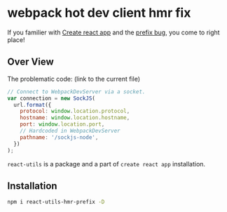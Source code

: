 # webpack hot dev client hmr fix
If you familier with [Create react app](https://github.com/facebook/create-react-app) and the [prefix bug](https://github.com/facebook/create-react-app/issues/3814), you come to right place!


## Over View
The problematic code: (link to the current file)
```javascript
// Connect to WebpackDevServer via a socket.
var connection = new SockJS(
  url.format({
    protocol: window.location.protocol,
    hostname: window.location.hostname,
    port: window.location.port,
    // Hardcoded in WebpackDevServer
    pathname: '/sockjs-node',
  })
);

```


`react-utils` is a package and a part of `create react app` installation.

## Installation

```sh
npm i react-utils-hmr-prefix -D
```

